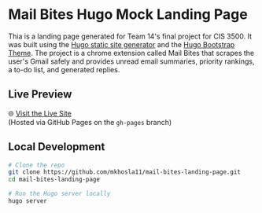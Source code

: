 # Mail Bites Hugo Mock Landing Page 


Thia is a landing page generated for Team 14's final project for CIS 3500. It was built using the [Hugo static site generator](https://gohugo.io/) and the [Hugo Bootstrap Theme](https://github.com/filipecarneiro/hugo-bootstrap-theme). The project is a chrome extension called Mail Bites that scrapes the user's Gmail safely and provides unread email summaries, priority rankings, a to-do list, and generated replies.

## Live Preview

🌐 [Visit the Live Site](https://mkhosla11.github.io/mail-bites-landing-page/)  
(Hosted via GitHub Pages on the `gh-pages` branch)

## Local Development

```bash
# Clone the repo
git clone https://github.com/mkhosla11/mail-bites-landing-page.git
cd mail-bites-landing-page

# Run the Hugo server locally
hugo server
